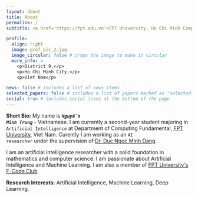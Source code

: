 ```yaml
---
layout: about
title: About
permalink: /
subtitle: <a href='https://fpt.edu.vn'>FPT University, Ho Chi Minh Campus.</a>

profile:
  align: right
  image: prof_pic_2.jpg
  image_circular: false # crops the image to make it circular
  more_info: >
    <p>District 9,</p>
    <p>Ho Chi Minh City,</p>
    <p>Viet Nam</p>

news: false # includes a list of news items
selected_papers: false # includes a list of papers marked as "selected={true}"
social: true # includes social icons at the bottom of the page
---
```


**Short Bio:** My name is **<code><b><i>Nguyễn Minh Trung</i></b></code>** - Vietnamese. I am currently a second-year student majoring in <code>Artificial Intelligence</code> at Department of Computing Fundamental, <a href="https://fpt.edu.vn">FPT University</a>, Viet Nam. Curently I am working as an <code>AI researcher</code> under the supervision of <a href="https://dnmduc.github.io/">Dr. Duc Ngoc Minh Dang</a>. 

I am an artificial intelligence researcher with a solid foundation in mathematics and computer science. I am passionate about Artificial Intelligence and Machine Learning. I am also a member of <a href="https://f-code.tech/">FPT University's F-Code Club</a>.

**Research Interests:** Artificial Intelligence, Machine Learning, Deep Learning.
